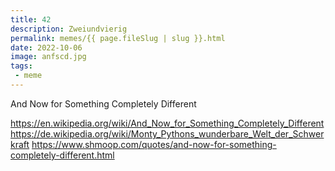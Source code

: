 ```yaml
---
title: 42
description: Zweiundvierig
permalink: memes/{{ page.fileSlug | slug }}.html
date: 2022-10-06
image: anfscd.jpg
tags: 
 - meme
---
```

And Now for Something Completely Different

https://en.wikipedia.org/wiki/And_Now_for_Something_Completely_Different
https://de.wikipedia.org/wiki/Monty_Pythons_wunderbare_Welt_der_Schwerkraft
https://www.shmoop.com/quotes/and-now-for-something-completely-different.html

